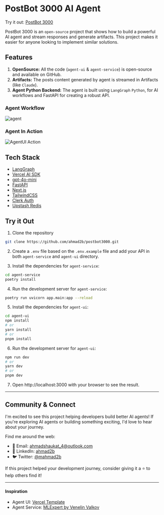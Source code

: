 # PostBot 3000 AI Agent

Try it out: [PostBot 3000](https://postbot3000.vercel.app/)

PostBot 3000 is an `open-source` project that shows how to build a powerful AI agent and stream responses and generate artifacts. This project makes it easier for anyone looking to implement similar solutions.

## Features

1. **OpenSource:** All the code (`agent-ui` & `agent-service`) is open-source and available on GitHub.
2. **Artifacts:** The posts content generated by agent is streamed in Artifacts (like `Claude`).
3. **Agent Python Backend:** The agent is built using `LangGraph` `Python`, for AI workflows and FastAPI for creating a robust API.

### Agent Workflow

![agent](./agent-service//app/graph_image.png)

### Agent In Action

![AgentUI Action](agentui-action.png)

## Tech Stack

- [LangGraph](https://langchain-ai.github.io/langgraph)
- [Vercel AI SDK](https://sdk.vercel.ai/docs/introduction)
- [gpt-4o-mini](https://platform.openai.com/docs/models/gpt-4o-mini)
- [FastAPI](https://fastapi.tiangolo.com)
- [Next.js](https://nextjs.org/)
- [TailwindCSS](https://tailwindcss.com)
- [Clerk Auth](https://clerk.com)
- [Upstash Redis](https://upstash.com)

## Try it Out

1. Clone the repository

```bash
git clone https://github.com/ahmad2b/postbot3000.git
```

2. Create a `.env` file based on the `.env.example` file and add your API in both `agent-service` and `agent-ui` directory.

3. Install the dependencies for `agent-service`:

```bash
cd agent-service
poetry install
```

4. Run the development server for `agent-service`:

```bash
poetry run uvicorn app.main:app --reload
```

5. Install the dependencies for `agent-ui`:

```bash
cd agent-ui
npm install
# or
yarn install
# or
pnpm install
```

6. Run the development server for `agent-ui`:

```bash
npm run dev
# or
yarn dev
# or
pnpm dev
```

7. Open http://localhost:3000 with your browser to see the result.

---

## Community & Connect

I'm excited to see this project helping developers build better AI agents! If you're exploring AI agents or building something exciting, I'd love to hear about your journey.

Find me around the web:

- 📧 Email: ahmadshaukat_4@outlook.com
- 📍 LinkedIn: [ahmad2b](https://www.linkedin.com/in/ahmad2b)
- 🐦 Twitter: [@mahmad2b](https://x.com/mahmad2b)

If this project helped your development journey, consider giving it a ⭐ to help others find it!

---

#### Inspiration

- Agent UI: [Vercel Template](https://vercel.com/templates/next.js/nextjs-ai-chatbot)
- Agent Service: [MLExpert by Venelin Valkov](https://www.mlexpert.io/bootcamp/write-social-media-content-with-agents)
